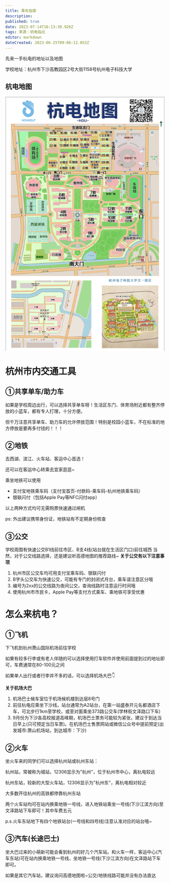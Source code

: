 ```yaml
---
title: 乘车指南
description: 
published: true
date: 2023-07-14T16:13:30.926Z
tags: 来源：杭电指北
editor: markdown
dateCreated: 2023-06-25T09:06:12.053Z
---
```


先来一手杭电的地址以及地图

学校地址：杭州市下沙高教园区2号大街1158号杭州电子科技大学

## 杭电地图

![](/assets/hdumap.png)

# 杭州市内交通工具

## ①共享单车/助力车

如果是学校周边出行，可以选择共享单车呀！生活区东门、体育场附近都有整齐停放的小蓝车，都有专人打理，十分方便。

但千万注意共享单车、助力车的允许停放范围！特别是校园小蓝车，不在标准的地方停放是要再多付钱的！！！

## ②地铁

去西湖、滨江、火车站、客运中心首选！

还可以在客运中心转乘去宜家逛逛~

乘坐地铁可以使用

- 支付宝地铁乘车码（支付宝首页-付款码-乘车码-杭州地铁乘车码）
- 银联闪付（包括Apple Pay等NFC闪付app）

以上两种方式均可无需购票快速通过闸机

ps: 外出建议携带身份证，地铁站有不定期身份核查

## ③公交

学校周围有快速公交B1线前往市区、B支4线(站台就在生活区门口)前往城西
当然，对于公交线路选择，还是建议听高德地图的推荐路线~
**关于公交有以下注意事项**
1. 杭州市区公交车均可用支付宝乘车码、银联闪付
2. B字头公交车为快速公交，可能有专门的封闭式月台，乘车请注意区分哦
3. 编号为2xx的公交线路为夜间公交，查询线路时注意运行时间哦
4. 使用杭州市市民卡，Apple Pay等支付方式乘车、乘地铁可享受优惠

# 怎么来杭电？

## ①飞机

下飞机到杭州萧山国际机场前往学校

如果有较多行李或有老人伴随的可以选择使用打车软件并使用前面提到过的地址即可，车费通常在80-100元之间

如果单人出行或者行李并不多的话，可以选择机场大巴👇

**关于机场大巴**

1. 机场巴士候车室位于机场候机楼到达层8号门
2. 前往杭电应乘坐下沙线，站台通常为A2站台，在第一站盛泰开元名都酒店下车，可北步行1km至学校，或至对面乘坐373路公交车(学林街文泽路口下车)
3. 9月份为下沙各高校报道高峰期，机场巴士票务可能较为紧张，建议于到达当日早上(只可预定当日车票)。在机场巴士售票网站或微信公众号中提前预定(出发城市:萧山机场站，到达城市：下沙)

## ②火车

坐火车来的同学们可以选择杭州站或杭州东站：

杭州站，常被称为城站，12306显示为"杭州"，位于杭州市中心，离杭电较远

杭州东站，较新的大型火车站，12306显示为"杭州东"，离杭电相对较近

大多数开往杭州的高铁都停靠杭州东站

两个火车站均可在站内换乘地铁一号线，进入地铁站乘坐一号线(下沙江滨方向)至文泽路站下车即可！其中车费五元

p.s.火车东站地下有四个地铁站台(一号线和四号线)注意认准对应的站台哦~

## ③汽车(长途巴士)

坐大巴过来的小萌新可能会看到杭州的好几个汽车站。和火车一样，客运中心(汽车东站)可在站内换乘地铁一号线，坐地铁一号线(下沙江滨方向)在文泽路站下车即可。

如果是其它汽车站，建议询问高德地图啦~公交/地铁线路可能并没有办法直达
